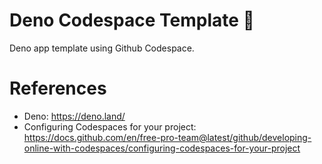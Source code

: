 # Deno Codespace Template 🦕

Deno app template using Github Codespace.

# References

* Deno: https://deno.land/
* Configuring Codespaces for your project: https://docs.github.com/en/free-pro-team@latest/github/developing-online-with-codespaces/configuring-codespaces-for-your-project
